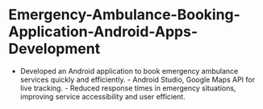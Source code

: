 # Emergency-Ambulance-Booking-Application-Android-Apps-Development
-  Developed an Android application to book emergency ambulance services quickly and efficiently. - Android Studio, Google Maps API for live tracking.  - Reduced response times in emergency situations, improving service accessibility and user efficient.

